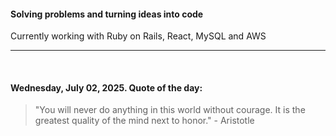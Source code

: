 #### Solving problems and turning ideas into code

Currently working with Ruby on Rails, React, MySQL and AWS

---

<br>

<!-- quote_marker -->
#### Wednesday, July 02, 2025. Quote of the day:

> "You will never do anything in this world without courage. It is the greatest quality of the mind next to honor." - Aristotle

